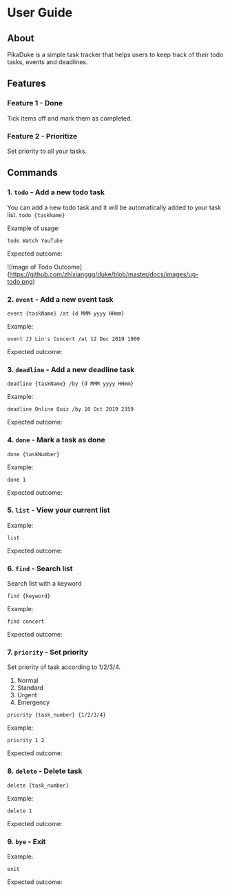 # User Guide


## About

PikaDuke is a simple task tracker that helps users to keep track of
their todo tasks, events and deadlines.

## Features 


### Feature 1 - Done

Tick items off and mark them as completed.

### Feature 2 - Prioritize 

Set priority to all your tasks.

## Commands

### 1. `todo` - Add a new todo task

You can add a new todo task and 
it will be automatically added to your task list.
`todo {taskName}`


Example of usage: 

`todo Watch YouTube`

Expected outcome:

![Image of Todo Outcome]
(https://github.com/zhixianggg/duke/blob/master/docs/images/ug-todo.png)

### 2. `event` - Add a new event task

`event {taskName} /at {d MMM yyyy HHmm}`

Example:

`event JJ Lin's Concert /at 12 Dec 2019 1900`

Expected outcome:

### 3. `deadline` - Add a new deadline task

`deadline {taskName} /by {d MMM yyyy HHmm}`

Example:

`deadline Online Quiz /by 10 Oct 2019 2359`

Expected outcome:

### 4. `done` - Mark a task as done 

`done {taskNumber}`

Example:

`done 1`

Expected outcome:

### 5. `list` - View your current list

Example:

`list`

Expected outcome:

### 6. `find` - Search list

Search list with a keyword

`find {keyword}`

Example:

`find concert`

Expected outcome:


### 7. `priority` - Set priority

Set priority of task according to 1/2/3/4.
1. Normal
1. Standard
1. Urgent
1. Emergency

`priority {task_number} {1/2/3/4}`

Example:

`priority 1 2`

Expected outcome:

### 8. `delete` - Delete task

`delete {task_number}`

Example:

`delete 1`

Expected outcome:

### 9. `bye` - Exit

Example:

`exit`

Expected outcome:

